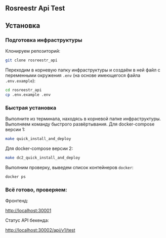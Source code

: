 ## Rosreestr Api Test

## Установка

### Подготовка инфраструктуры

Клонируем репозиторий:
```bash
git clone rosreestr_api
```

Переходим в корневую папку инфраструктуры и создаём в ней файл с переменными окружения `.env` (на основе имеющегося файла `.env.example`):
```bash
cd rosreestr_api
cp .env.example .env
```

### Быстрая установка

Выполните из терминала, находясь в корневой папке инфраструктуры.
Выполняем команду быстрого развёртывания. Для docker-compose версии 1:
```bash
make quick_install_and_deploy
```
Для docker-compose версии 2:
```bash
make dc2_quick_install_and_deploy
```

Выполним проверку, выведем список контейнеров `docker`:
```bash
docker ps
```

### Всё готово, проверяем:

Фронтенд:

[http://localhost:30001](http://localhost:30001)

Статус API бекенда:

[http://localhost:30002/api/v1/test](http://localhost:30002/api/v1/test)

